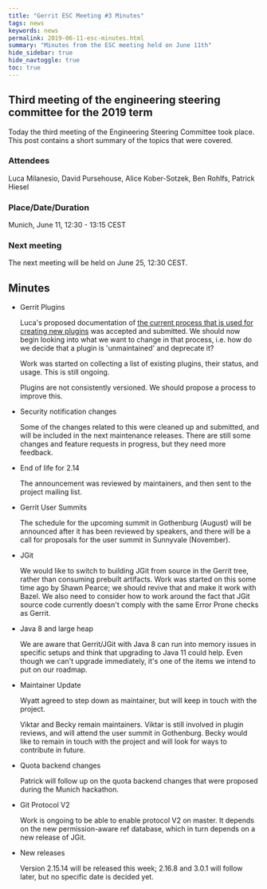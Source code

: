 ```yaml
---
title: "Gerrit ESC Meeting #3 Minutes"
tags: news
keywords: news
permalink: 2019-06-11-esc-minutes.html
summary: "Minutes from the ESC meeting held on June 11th"
hide_sidebar: true
hide_navtoggle: true
toc: true
---
```


## Third meeting of the engineering steering committee for the 2019 term

Today the third meeting of the Engineering Steering Committee took
place. This post contains a short summary of the topics that were
covered.

### Attendees

Luca Milanesio, David Pursehouse, Alice Kober-Sotzek, Ben Rohlfs, Patrick Hiesel

### Place/Date/Duration

Munich, June 11, 12:30 - 13:15 CEST

### Next meeting

The next meeting will be held on June 25, 12:30 CEST.

## Minutes

* Gerrit Plugins

  Luca's proposed documentation of
  [the current process that is used for creating new plugins](https://gerrit-review.googlesource.com/c/gerrit/+/226659)
  was accepted and submitted. We should now begin looking into
  what we want to change in that process, i.e. how do we decide that a plugin
  is 'unmaintained' and deprecate it?

  Work was started on collecting a list of existing plugins, their status, and usage.
  This is still ongoing.

  Plugins are not consistently versioned. We should propose a process to
  improve this.

* Security notification changes

  Some of the changes related to this were cleaned up and submitted, and will be
  included in the next maintenance releases. There are still some changes and
  feature requests in progress, but they need more feedback.

* End of life for 2.14

  The announcement was reviewed by maintainers, and then sent to the project
  mailing list.

* Gerrit User Summits

  The schedule for the upcoming summit in Gothenburg (August) will be announced
  after it has been reviewed by speakers, and there will be a call for proposals
  for the user summit in Sunnyvale (November).

* JGit

  We would like to switch to building JGit from source in the Gerrit tree, rather
  than consuming prebuilt artifacts. Work was started on this some time ago by
  Shawn Pearce; we should revive that and make it work with Bazel. We also need
  to consider how to work around the fact that JGit source code currently doesn't
  comply with the same Error Prone checks as Gerrit.

* Java 8 and large heap

  We are aware that Gerrit/JGit with Java 8 can run into memory issues in specific
  setups and think that upgrading to Java 11 could help. Even though we can't upgrade
  immediately, it's one of the items we intend to put on our roadmap.

* Maintainer Update

  Wyatt agreed to step down as maintainer, but will keep in touch with the project.

  Viktar and Becky remain maintainers. Viktar is still involved in plugin reviews, and
  will attend the user summit in Gothenburg. Becky would like to remain in touch with
  the project and will look for ways to contribute in future.

* Quota backend changes

  Patrick will follow up on the quota backend changes that were proposed during the
  Munich hackathon.

* Git Protocol V2

  Work is ongoing to be able to enable protocol V2 on master. It depends on the new
  permission-aware ref database, which in turn depends on a new release of JGit.

* New releases

  Version 2.15.14 will be released this week; 2.16.8 and 3.0.1 will follow later,
  but no specific date is decided yet.
